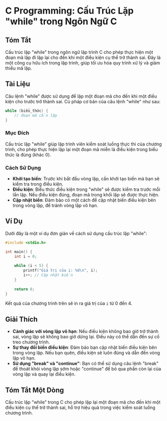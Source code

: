 <!--
Meta Description: # C Programming: Cấu Trúc Lặp "while" trong Ngôn Ngữ C ## Tóm Tắt Cấu trúc lặp "while" trong ngôn ngữ lập trình C cho phép thực hiện một đoạn mã lặp đ...
Meta Keywords: lặp, điều, kiện, trong, một
-->

# C Programming: Cấu Trúc Lặp "while" trong Ngôn Ngữ C

## Tóm Tắt
Cấu trúc lặp "while" trong ngôn ngữ lập trình C cho phép thực hiện một đoạn mã lặp đi lặp lại cho đến khi một điều kiện cụ thể trở thành sai. Đây là một công cụ hữu ích trong lập trình, giúp tối ưu hóa quy trình xử lý và giảm thiểu mã lặp.

## Tài Liệu
Câu lệnh "while" được sử dụng để lặp một đoạn mã cho đến khi một điều kiện cho trước trở thành sai. Cú pháp cơ bản của câu lệnh "while" như sau:

```c
while (biểu_thức) {
    // đoạn mã cần lặp
}
```

### Mục Đích
Cấu trúc lặp "while" giúp lập trình viên kiểm soát luồng thực thi của chương trình, cho phép thực hiện lặp lại một đoạn mã miễn là điều kiện trong biểu thức là đúng (khác 0).

### Cách Sử Dụng
- **Khởi tạo biến**: Trước khi bắt đầu vòng lặp, cần khởi tạo biến mà bạn sẽ kiểm tra trong điều kiện.
- **Điều kiện**: Biểu thức điều kiện trong "while" sẽ được kiểm tra trước mỗi lần lặp. Nếu điều kiện đúng, đoạn mã trong khối lặp sẽ được thực hiện.
- **Cập nhật biến**: Đảm bảo có một cách để cập nhật biến điều kiện bên trong vòng lặp, để tránh vòng lặp vô hạn.

## Ví Dụ
Dưới đây là một ví dụ đơn giản về cách sử dụng cấu trúc lặp "while":

```c
#include <stdio.h>

int main() {
    int i = 0;
    
    while (i < 5) {
        printf("Giá trị của i: %d\n", i);
        i++; // Cập nhật biến
    }
    
    return 0;
}
```

Kết quả của chương trình trên sẽ in ra giá trị của `i` từ 0 đến 4.

## Giải Thích
- **Cảnh giác với vòng lặp vô hạn**: Nếu điều kiện không bao giờ trở thành sai, vòng lặp sẽ không bao giờ dừng lại. Điều này có thể dẫn đến sự cố treo chương trình.
- **Sự thay đổi biến điều kiện**: Đảm bảo bạn cập nhật biến điều kiện bên trong vòng lặp. Nếu bạn quên, điều kiện sẽ luôn đúng và dẫn đến vòng lặp vô hạn.
- **Sử dụng "break" và "continue"**: Bạn có thể sử dụng câu lệnh "break" để thoát khỏi vòng lặp sớm hoặc "continue" để bỏ qua phần còn lại của vòng lặp và quay lại điều kiện.

## Tóm Tắt Một Dòng
Cấu trúc lặp "while" trong C cho phép lặp lại một đoạn mã cho đến khi một điều kiện cụ thể trở thành sai, hỗ trợ hiệu quả trong việc kiểm soát luồng chương trình.